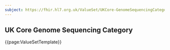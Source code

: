 ```yaml
---
subject: https://fhir.hl7.org.uk/ValueSet/UKCore-GenomeSequencingCategory
---
```

## UK Core Genome Sequencing Category

{{page:ValueSetTemplate}}